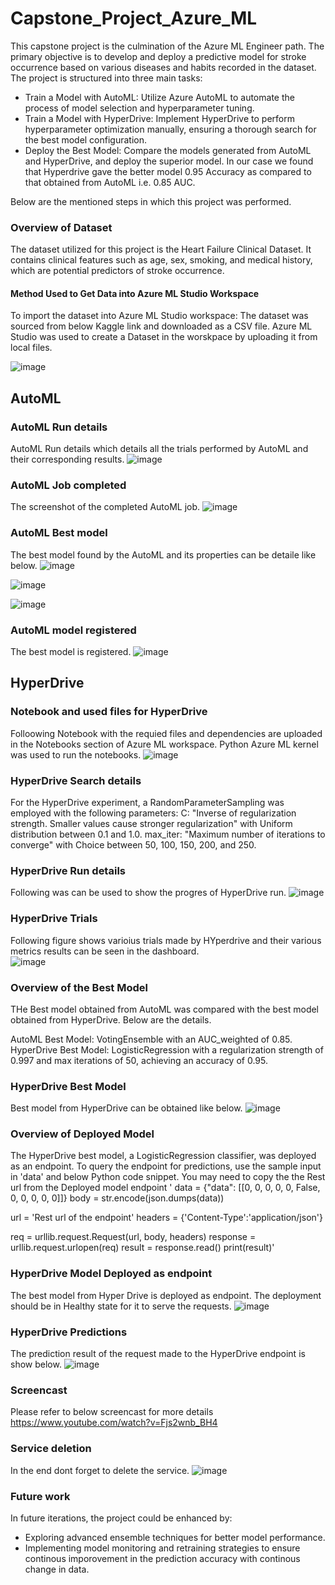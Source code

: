 # Capstone_Project_Azure_ML

This capstone project is the culmination of the Azure ML Engineer path. The primary objective is to develop and deploy a predictive model for stroke occurrence based on various diseases and habits recorded in the dataset. The project is structured into three main tasks:

- Train a Model with AutoML: Utilize Azure AutoML to automate the process of model selection and hyperparameter tuning.
- Train a Model with HyperDrive: Implement HyperDrive to perform hyperparameter optimization manually, ensuring a thorough search for the best model configuration.
- Deploy the Best Model: Compare the models generated from AutoML and HyperDrive, and deploy the superior model. In our case we found that Hyperdrive gave the better model 0.95 Accuracy as compared to that obtained from AutoML i.e. 0.85 AUC. 

Below are the mentioned steps in which this project was performed. 

### Overview of Dataset

The dataset utilized for this project is the Heart Failure Clinical Dataset. It contains clinical features such as age, sex, smoking, and medical history, which are potential predictors of stroke occurrence.

#### Method Used to Get Data into Azure ML Studio Workspace

To import the dataset into Azure ML Studio workspace:
The dataset was sourced from below Kaggle link and downloaded as a CSV file.
Azure ML Studio was used to create a Dataset in the worskpace by uploading it from local files. 

![image](https://github.com/saxenam06/Capstone_Project_Azure_ML/assets/83720464/7414f3c6-ff3c-421f-8b81-e4fb9291d2c1)


## AutoML

### AutoML Run details
AutoML Run details which details all the trials performed by AutoML and their corresponding results.
![image](https://github.com/saxenam06/Capstone_Project_Azure_ML/assets/83720464/d01fab6b-6493-42af-8904-748ed5d1ae54)


### AutoML Job completed
The screenshot of the completed AutoML job.
![image](https://github.com/saxenam06/Capstone_Project_Azure_ML/assets/83720464/388df000-d65a-491b-9891-c6035a38eb84)


### AutoML Best model
The best model found by the AutoML and its properties can be detaile like below.
![image](https://github.com/saxenam06/Capstone_Project_Azure_ML/assets/83720464/4b5a2530-144e-475f-8c4d-c2ebec9bce1c)

![image](https://github.com/saxenam06/Capstone_Project_Azure_ML/assets/83720464/9d85a9cf-df2c-4db5-bb96-54636532dad9)

![image](https://github.com/saxenam06/Capstone_Project_Azure_ML/assets/83720464/125b7c36-b4c0-4d8c-a2d4-a515ef35f06d)

### AutoML model registered
The best model is registered. 
![image](https://github.com/saxenam06/Capstone_Project_Azure_ML/assets/83720464/6fd17d22-4b83-4bce-8fb0-c1b290e5ceb4)

## HyperDrive

### Notebook and used files for HyperDrive
Folloowing Notebook with the requied files and dependencies are uploaded in the Notebooks section of Azure ML workspace. Python Azure ML kernel was used to run the notebooks. 
![image](https://github.com/saxenam06/Capstone_Project_Azure_ML/assets/83720464/509a2a54-5b9e-4b41-9782-7ac2f5c1c918)

### HyperDrive Search details 
For the HyperDrive experiment, a RandomParameterSampling was employed with the following parameters:
C: "Inverse of regularization strength. Smaller values cause stronger regularization" with Uniform distribution between 0.1 and 1.0.
max_iter: "Maximum number of iterations to converge" with Choice between 50, 100, 150, 200, and 250.

### HyperDrive Run details
Following was can be used to show the progres of HyperDrive run. 
![image](https://github.com/saxenam06/Capstone_Project_Azure_ML/assets/83720464/32be52f3-a791-4940-bfb4-65248d5a63a2)

### HyperDrive Trials
Following figure shows varioius trials made by HYperdrive and their various metrics results can be seen in the dashboard.   
![image](https://github.com/saxenam06/Capstone_Project_Azure_ML/assets/83720464/57a97013-18eb-461c-9228-4f68d7775fe3)

### Overview of the Best Model
THe Best model obtained from AutoML was compared with the best model obtained from HyperDrive. Below are the details.

AutoML Best Model: VotingEnsemble with an AUC_weighted of 0.85.
HyperDrive Best Model: LogisticRegression with a regularization strength of 0.997 and max iterations of 50, achieving an accuracy of 0.95.

### HyperDrive Best Model
Best model from HyperDrive can be obtained like below. 
![image](https://github.com/saxenam06/Capstone_Project_Azure_ML/assets/83720464/ca6a7a43-7d84-493a-baf3-abf498e407bc)

### Overview of Deployed Model
The HyperDrive best model, a LogisticRegression classifier, was deployed as an endpoint. To query the endpoint for predictions, use the sample input in 'data' and below Python code snippet.
You may need to copy the the Rest url from the Deployed model endpoint
'
data = {"data": [[0, 0, 0, 0, 0, False, 0, 0, 0, 0, 0]]}
body = str.encode(json.dumps(data))

url = 'Rest url of the endpoint'
headers = {'Content-Type':'application/json'}

req = urllib.request.Request(url, body, headers)
response = urllib.request.urlopen(req)
result = response.read()
print(result)'

### HyperDrive Model Deployed as endpoint
The best model from Hyper Drive is deployed as endpoint. The deployment should be in Healthy state for it to serve the requests. 
![image](https://github.com/saxenam06/Capstone_Project_Azure_ML/assets/83720464/4c4a38f8-a480-49c9-8e99-f6631ab012f3)

### HyperDrive Predictions
The prediction result of the request made to the HyperDrive endpoint is show below. 
![image](https://github.com/saxenam06/Capstone_Project_Azure_ML/assets/83720464/d073f92e-036c-42cf-8d46-3ae4cfae01d9)


### Screencast
Please refer to below screencast for more details
https://www.youtube.com/watch?v=Fjs2wnb_BH4

### Service deletion
In the end dont forget to delete the service. 
![image](https://github.com/saxenam06/Capstone_Project_Azure_ML/assets/83720464/0fc0c292-d191-4a2e-8e09-fbd7b3112cc1)


### Future work
In future iterations, the project could be enhanced by:
- Exploring advanced ensemble techniques for better model performance.
- Implementing model monitoring and retraining strategies to ensure continous imporovement in the prediction accuracy with continous change in data.
